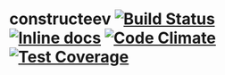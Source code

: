 # constructeev [![Build Status](https://travis-ci.org/bmalum/constructeev.svg)](https://travis-ci.org/bmalum/constructeev) [![Inline docs](http://inch-ci.org/github/bmalum/constructeev.svg?branch=master)](http://inch-ci.org/github/bmalum/constructeev) [![Code Climate](https://codeclimate.com/github/bmalum/constructeev/badges/gpa.svg)](https://codeclimate.com/github/bmalum/constructeev) [![Test Coverage](https://codeclimate.com/github/bmalum/constructeev/badges/coverage.svg)](https://codeclimate.com/github/bmalum/constructeev/coverage)